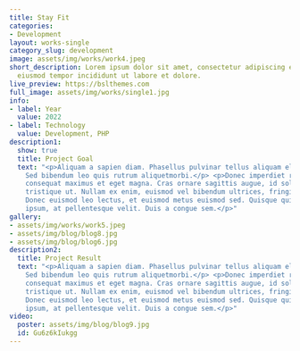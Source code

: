 ```yaml
---
title: Stay Fit
categories:
- Development
layout: works-single
category_slug: development
image: assets/img/works/work4.jpeg
short_description: Lorem ipsum dolor sit amet, consectetur adipiscing elit, sed do
  eiusmod tempor incididunt ut labore et dolore.
live_preview: https://bslthemes.com
full_image: assets/img/works/single1.jpg
info:
- label: Year
  value: 2022
- label: Technology
  value: Development, PHP
description1:
  show: true
  title: Project Goal
  text: "<p>Aliquam a sapien diam. Phasellus pulvinar tellus aliquam eleifend consectetur.
    Sed bibendum leo quis rutrum aliquetmorbi.</p> <p>Donec imperdiet risus at tortor
    consequat maximus et eget magna. Cras ornare sagittis augue, id sollicitudin justo
    tristique ut. Nullam ex enim, euismod vel bibendum ultrices, fringilla vel eros.
    Donec euismod leo lectus, et euismod metus euismod sed. Quisque quis suscipit
    ipsum, at pellentesque velit. Duis a congue sem.</p>"
gallery:
- assets/img/works/work5.jpeg
- assets/img/blog/blog8.jpg
- assets/img/blog/blog6.jpg
description2:
  title: Project Result
  text: "<p>Aliquam a sapien diam. Phasellus pulvinar tellus aliquam eleifend consectetur.
    Sed bibendum leo quis rutrum aliquetmorbi.</p> <p>Donec imperdiet risus at tortor
    consequat maximus et eget magna. Cras ornare sagittis augue, id sollicitudin justo
    tristique ut. Nullam ex enim, euismod vel bibendum ultrices, fringilla vel eros.
    Donec euismod leo lectus, et euismod metus euismod sed. Quisque quis suscipit
    ipsum, at pellentesque velit. Duis a congue sem.</p>"
video:
  poster: assets/img/blog/blog9.jpg
  id: Gu6z6kIukgg
---
```


